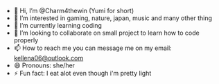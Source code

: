 - 👋 Hi, I’m @Charm4thewin (Yumi for short)
- 👀 I’m interested in gaming, nature, japan, music and many other thing
- 🌱 I’m currently learning coding
- 💞️ I’m looking to collaborate on small project to learn how to code properly
- 📫 How to reach me you can message me on my email: kellena06@outlook.com
- 😄 Pronouns: she/her
- ⚡ Fun fact: I eat alot even though i'm pretty light

<!---
Charm4thewin/Charm4thewin is a ✨ special ✨ repository because its `README.md` (this file) appears on your GitHub profile.
You can click the Preview link to take a look at your changes.
--->
